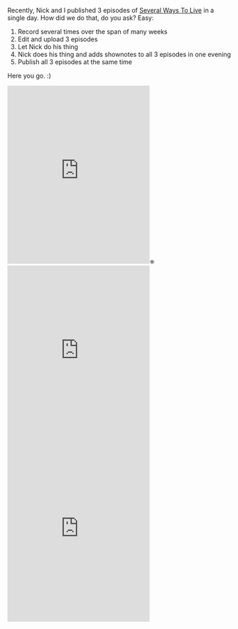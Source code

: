 <!--
.. title: 3 episodes in one day
.. slug: 3-episodes-in-one-day
.. date: 2020-03-12 17:53:41 UTC+01:00
.. tags: 
.. category: 
.. link: 
.. description: 
.. type: text
-->

Recently, Nick and I published 3 episodes of [Several Ways To Live](https://severalwaystolive.com/) in a single day. How did we do that, do you ask? Easy:

1. Record several times over the span of many weeks
2. Edit and upload 3 episodes
3. Let Nick do his thing
5. Nick does his thing and adds shownotes to all 3 episodes in one evening
6. Publish all 3 episodes at the same time

Here you go. :)

<div class="episode-container">
<iframe title="Podlove Web Player: Several Ways To Live In Mexico City - SW027 Kristin's Place" width="320" height="400" src="https://severalwaystolive.com/wp-content/plugins/podlove-podcasting-plugin-for-wordpress/lib/modules/podlove_web_player/player_v4/dist/share.html?episode=https%3A%2F%2Fseveralwaystolive.com%2F%3Fpodlove_player4%3D158" frameborder="0" scrolling="no" tabindex="0" loading="lazy"></iframe>⎈
</div>

<div class="episode-container">
<iframe title="Podlove Web Player: Several Ways To Live In Mexico City - SW028 Valldemossa" width="320" height="400" src="https://severalwaystolive.com/wp-content/plugins/podlove-podcasting-plugin-for-wordpress/lib/modules/podlove_web_player/player_v4/dist/share.html?episode=https%3A%2F%2Fseveralwaystolive.com%2F%3Fpodlove_player4%3D162" frameborder="0" scrolling="no" tabindex="0" loading="lazy"></iframe>
</div>

<div class="episode-container">
<iframe title="Podlove Web Player: Several Ways To Live In Mexico City - SW029 Roma Norte, Mexico City" width="320" height="400" src="https://severalwaystolive.com/wp-content/plugins/podlove-podcasting-plugin-for-wordpress/lib/modules/podlove_web_player/player_v4/dist/share.html?episode=https%3A%2F%2Fseveralwaystolive.com%2F%3Fpodlove_player4%3D165" frameborder="0" scrolling="no" tabindex="0" loading="lazy"></iframe>
</div>
